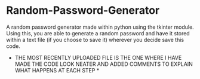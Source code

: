 # Random-Password-Generator
A random password generator made within python using the tkinter module. Using this, you are able to generate a random password and have it stored within a text file (if you choose to save it) wherever you decide save this code.

* THE MOST RECENTLY UPLOADED FILE IS THE ONE WHERE I HAVE MADE THE CODE LOOK NEATER AND ADDED COMMENTS TO EXPLAIN WHAT HAPPENS AT EACH STEP *
